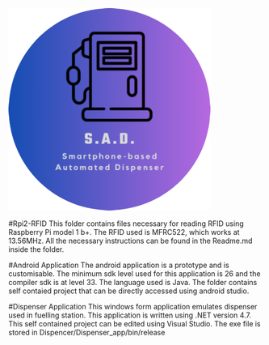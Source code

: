 ![Logo](https://github.com/nihanth777/embedded/blob/Masoom/LOGO_1.png?raw=true)

#Rpi2-RFID
This folder contains files necessary for reading RFID using Raspberry Pi model 1 b+. 
The RFID used is MFRC522, which works at 13.56MHz.
All the necessary instructions can be found in the Readme.md inside the folder.

#Android Application
The android application is a prototype and is customisable. 
The minimum sdk level used for this application is 26 and the compiler sdk is at level 33.
The language used is Java. 
The folder contains self contaied project that can be directly accessed using android studio.

#Dispenser Application
This windows form application emulates dispenser used in fuelling station.
This application is written using .NET version 4.7.
This self contained project can be edited using Visual Studio.
The exe file is stored in Dispencer/Dispenser_app/bin/release
